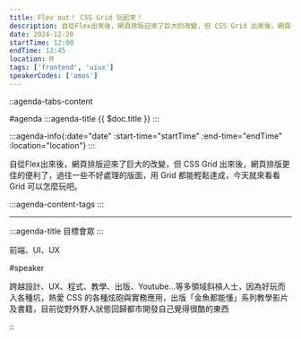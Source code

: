 ```yaml
---
title: Flex out！ CSS Grid 玩起來！
description: 自從Flex出來後，網頁排版迎來了巨大的改變，但 CSS Grid 出來後，網頁排版更佳的便利了，過往一些不好處理的版面，用 Grid 都能輕鬆達成，今天就來看看 Grid 可以怎麼玩吧。
date: 2024-12-28
startTime: 12:00
endTime: 12:45
location: M
tags: ['frontend', 'uiux']
speakerCodes: ['amos']
---
```


::agenda-tabs-content
<!--議程資訊-->
#agenda
:::agenda-title
{{ $doc.title }}
:::

:::agenda-info{:date="date" :start-time="startTime" :end-time="endTime" :location="location"}
:::

<!--議程資訊(內容)-->
自從Flex出來後，網頁排版迎來了巨大的改變，但 CSS Grid 出來後，網頁排版更佳的便利了，過往一些不好處理的版面，用 Grid 都能輕鬆達成，今天就來看看 Grid 可以怎麼玩吧。

:::agenda-content-tags
:::

---

:::agenda-title
目標會眾
:::

<!--目標會眾(內容)-->
前端、UI、UX

<!--講者介紹-->
#speaker
<!--講者介紹(內容)-->
跨越設計、UX、程式、教學、出版、Youtube...等多領域斜槓人士，因為好玩而入各種坑，熱愛 CSS 的各種炫砲與實務應用，出版「金魚都能懂」系列教學影片及書籍，目前從野外野人狀態回歸都市開發自己覺得很酷的東西

::
